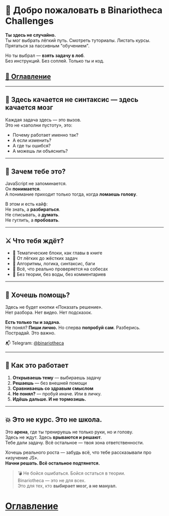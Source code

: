 # 🚀 Добро пожаловать в **Binariotheca Challenges**

**Ты здесь не случайно.**  
Ты мог выбрать лёгкий путь. Смотреть туториалы. Листать курсы. Прятаться за пассивным "обучением".

Но ты выбрал — **взять задачу в лоб**.  
Без инструкций. Без соплей. Только ты и код.
## [📜 Оглавление](./pages/menuGitHub.md)

---

## 🧠 Здесь качается не синтаксис — здесь качается мозг

Каждая задача здесь — это вызов.  
Это не «заполни пустоту», это:  
- Почему работает именно так?  
- А если изменить?  
- А где ты ошибся?  
- А можешь ли объяснить?

---

## 🎯 Зачем тебе это?

JavaScript не запоминается.  
Он **понимается**.  
А понимание приходит только тогда, когда **ломаешь голову**.

В этом и есть кайф:  
Не знать, а **разбираться**.  
Не списывать, а **думать**.  
Не гуглить, а **пробовать**.

---

## ⚔️ Что тебя ждёт?

- 🔹 Тематические блоки, как главы в книге  
- 🔹 От лёгких до жёстких задач  
- 🔹 Алгоритмы, логика, синтаксис, баги  
- 🔹 Всё, что реально проверяется на собесах  
- 🔹 Без теории, без воды, без комментариев

---

## 🤫 Хочешь помощь?

Здесь не будет кнопки «Показать решение».  
Нет разбора. Нет видео. Нет подсказок.

**Есть только ты и задача.**  
Не понял? **Пиши лично.** Но сперва **попробуй сам**. Разберись. Пострадай. Это важно.

📬 Telegram: [@binariotheca](https://t.me/binariotheca)

---

## 📌 Как это работает

1. **Открываешь тему** — выбираешь задачу  
2. **Решаешь** — без внешней помощи  
3. **Сравниваешь со здравым смыслом**  
4. **Не понял?** — пробуй иначе. Или в личку.  
5. **Идёшь дальше. И не тормозишь.**

---

## 💥 Это не курс. Это не школа.

Это **арена**, где ты тренируешь не только руки, но и голову.  
Здесь не ждут. Здесь **врываются и решают**.  
Тебе дали задачу. Всё остальное — твоя зона ответственности.

Хочешь реального роста — забудь всё, что тебе рассказывали про «изучение JS».  
**Начни решать. Всё остальное подтянется.**

> 💣 Не бойся ошибаться. Бойся остаться в теории.  
> Binariotheca — это не для всех.  
> Это для тех, кто **выбирает мозг, а не мануал.**


# [Оглавление](./pages/menuGitHub.md)


 